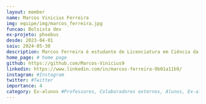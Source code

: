 ```yaml
---
layout: member
name: Marcos Vinicius Ferreira
img: equipe/img/marcos_ferreira.jpg
funcao: Bolsista dev
ex-projeto: phoebus 
desde: 2023-04-01
saiu: 2024-05-30
description: Marcos Ferreira é estudante de Licenciatura em Ciência da Computação (LCC) na Universidade Federal da Paraíba(UFPB), atualmente faz parte do grupo AYTY atuando como desenvolvedor.
home_page: # home page
github: https://github.com/Marcos-Vinicius9
linkedin: https://www.linkedin.com/in/marcos-ferreira-9b01a11b9/
instagram: #Instagram
twitter: #Twitter
importance: 4
category: Ex-alunos #Professores, Colaboradores externos, Alunos, Ex-alunos
---
```

